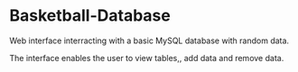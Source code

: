 # Basketball-Database

Web interface interracting with a basic MySQL database with random data.

The interface enables the user to view tables,, add data and remove data.
